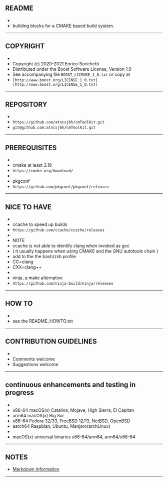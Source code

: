 ##  README
*
* building blocks for a CMAKE based build system.
* * *

##  COPYRIGHT
*
* Copyright (c) 2020-2021 Enrico Sorichetti
* Distributed under the Boost Software License, Version 1.0
* See accompanying file `BOOST_LICENSE_1_0.txt` or copy at
* `[http://www.boost.org/LICENSE_1_0.txt](http://www.boost.org/LICENSE_1_0.txt)`
* * *

##  REPOSITORY
*
* `https://github.com/atncsj6h/cmToolKit.git`
* `git@github.com:atncsj6h/cmToolKit.git`
* * *

##  PREREQUISITES
*
* cmake at least 3.19
* `https://cmake.org/download/`
*
* pkgconf
* `https://github.com/pkgconf/pkgconf/releases`
* * *

##  NICE TO HAVE
*
* ccache to speed up builds
* `https://github.com/ccache/ccache/releases`
*
* NOTE
* ccache is not able to identify clang when invoked as gcc
* ( it usually happens when using CMAKE and the GNU autotools chain )
* add to the the bash/zsh profile
* CC=clang
* CXX=clang++
*
* ninja, a make alternative
* `https://github.com/ninja-build/ninja/releases`
* * *

##  HOW TO
*
* see the README_HOWTO.txt
* * *

##  CONTRIBUTION GUIDELINES
*
* Comments welcome
* Suggestions welcome
* * *

##  continuous enhancements and testing in progress
*
* x86-64  macOS(x) Catalina, Mojave, High Sierra, El Capitan
* arm64   macOS(x) Big Sur
* x86-64  Fedora 32/33, FreeBSD 12/13, NetBSD, OpenBSD
* aarch64 Raspbian, Ubuntu, Manjaro(archLinux)
*
* macOS(x) universal binaries x86-64/arm64, arm64/x86-64
* * *

##  NOTES
* [Markdown Information](https://bitbucket.org/tutorials/markdowndemo)
* * *


